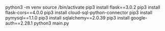 
python3 -m venv <myenvpath>
source <myenvpath>/bin/activate 
pip3 install flask==3.0.2
pip3 install flask-cors==4.0.0
pip3 install cloud-sql-python-connector
pip3 install pymysql==1.1.0
pip3 install sqlalchemy==2.0.39
pip3 install google-auth==2.28.1
python3 main.py
